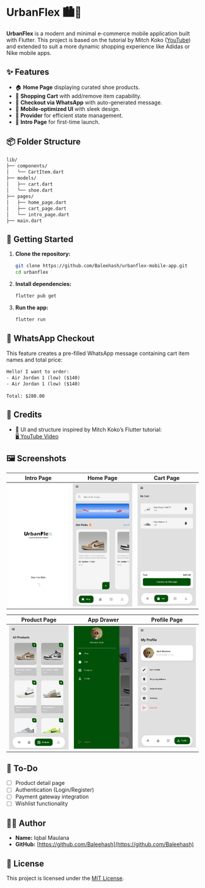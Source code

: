 # UrbanFlex 🏙️👟

**UrbanFlex** is a modern and minimal e-commerce mobile application built with Flutter. This project is based on the tutorial by Mitch Koko ([YouTube](https://www.youtube.com/watch?v=UcwsuZP071Y)) and extended to suit a more dynamic shopping experience like Adidas or Nike mobile apps.

## ✨ Features

- 🏠 **Home Page** displaying curated shoe products.
- 🛒 **Shopping Cart** with add/remove item capability.
- 💬 **Checkout via WhatsApp** with auto-generated message.
- 📱 **Mobile-optimized UI** with sleek design.
- 🔧 **Provider** for efficient state management.
- 🚀 **Intro Page** for first-time launch.

## 📦 Folder Structure

```
lib/
├── components/
│   └── CartItem.dart
├── models/
│   ├── cart.dart
│   └── shoe.dart
├── pages/
│   ├── home_page.dart
│   ├── cart_page.dart
│   └── intro_page.dart
├── main.dart
```

## 🚀 Getting Started

1. **Clone the repository:**
   ```bash
   git clone https://github.com/Baleehash/urbanflex-mobile-app.git
   cd urbanflex
   ```

2. **Install dependencies:**
   ```bash
   flutter pub get
   ```

3. **Run the app:**
   ```bash
   flutter run
   ```

## 📲 WhatsApp Checkout

This feature creates a pre-filled WhatsApp message containing cart item names and total price:
```
Hello! I want to order:
- Air Jordan 1 (low) ($140)
- Air Jordan 1 (low) ($140)

Total: $280.00
```

## 🙌 Credits

- 🧠 UI and structure inspired by Mitch Koko’s Flutter tutorial:  
  [🖥️ YouTube Video](https://www.youtube.com/watch?v=UcwsuZP071Y)

## 🖼️ Screenshots

| Intro Page | Home Page | Cart Page |
|------------|-----------|-----------|
| <img src="https://raw.githubusercontent.com/Baleehash/urbanflex-mobile-app/main/screenshoots/intro-page.jpg" width="250"/> | <img src="https://raw.githubusercontent.com/Baleehash/urbanflex-mobile-app/main/screenshoots/Homepage.jpg" width="250"/> | <img src="https://raw.githubusercontent.com/Baleehash/urbanflex-mobile-app/main/screenshoots/cart-page.jpg" width="250"/> |

| Product Page | App Drawer | Profile Page |
|--------------|------------|--------------|
| <img src="https://raw.githubusercontent.com/Baleehash/urbanflex-mobile-app/main/screenshoots/product-page.jpg" width="250"/> | <img src="https://raw.githubusercontent.com/Baleehash/urbanflex-mobile-app/main/screenshoots/app-drawer.jpg" width="250"/> | <img src="https://raw.githubusercontent.com/Baleehash/urbanflex-mobile-app/main/screenshoots/profile.jpg" width="250"/> |


## 🔮 To-Do

- [ ] Product detail page  
- [ ] Authentication (Login/Register)  
- [ ] Payment gateway integration  
- [ ] Wishlist functionality  

## 👨‍💻 Author

- **Name:** Iqbal Maulana  
- **GitHub:** [https://github.com/Baleehash](https://github.com/Baleehash)

## 📄 License

This project is licensed under the [MIT License](https://opensource.org/licenses/MIT).

